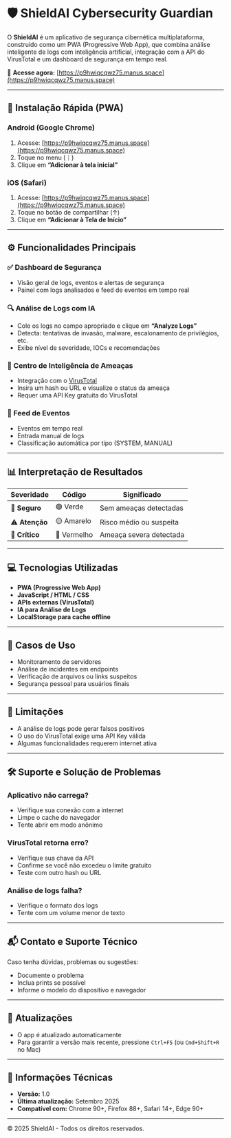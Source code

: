 # 🛡 ShieldAI Cybersecurity Guardian

O **ShieldAI** é um aplicativo de segurança cibernética multiplataforma, construído como um PWA (Progressive Web App), que combina análise inteligente de logs com inteligência artificial, integração com a API do VirusTotal e um dashboard de segurança em tempo real.

🔗 **Acesse agora:** [https://p9hwiqcqwz75.manus.space](https://p9hwiqcqwz75.manus.space)

---

## 📲 Instalação Rápida (PWA)

### Android (Google Chrome)
1. Acesse: [https://p9hwiqcqwz75.manus.space](https://p9hwiqcqwz75.manus.space)
2. Toque no menu (⋮)
3. Clique em **“Adicionar à tela inicial”**

### iOS (Safari)
1. Acesse: [https://p9hwiqcqwz75.manus.space](https://p9hwiqcqwz75.manus.space)
2. Toque no botão de compartilhar (↑)
3. Clique em **“Adicionar à Tela de Início”**

---

## ⚙ Funcionalidades Principais

### ✅ Dashboard de Segurança
- Visão geral de logs, eventos e alertas de segurança
- Painel com logs analisados e feed de eventos em tempo real

### 🔍 Análise de Logs com IA
- Cole os logs no campo apropriado e clique em **“Analyze Logs”**
- Detecta: tentativas de invasão, malware, escalonamento de privilégios, etc.
- Exibe nível de severidade, IOCs e recomendações

### 🧠 Centro de Inteligência de Ameaças
- Integração com o [VirusTotal](https://www.virustotal.com)
- Insira um hash ou URL e visualize o status da ameaça
- Requer uma API Key gratuita do VirusTotal

### 📡 Feed de Eventos
- Eventos em tempo real
- Entrada manual de logs
- Classificação automática por tipo (SYSTEM, MANUAL)

---

## 📊 Interpretação de Resultados

| Severidade | Código | Significado |
|------------|--------|-------------|
| 🔵 **Seguro**     | 🟢 Verde   | Sem ameaças detectadas |
| ⚠ **Atenção**    | 🟡 Amarelo | Risco médio ou suspeita |
| 🚨 **Crítico**    | 🔴 Vermelho | Ameaça severa detectada |

---

## 💻 Tecnologias Utilizadas

- **PWA (Progressive Web App)**
- **JavaScript / HTML / CSS**
- **APIs externas (VirusTotal)**
- **IA para Análise de Logs**
- **LocalStorage para cache offline**

---

## 📌 Casos de Uso

- Monitoramento de servidores
- Análise de incidentes em endpoints
- Verificação de arquivos ou links suspeitos
- Segurança pessoal para usuários finais

---

## 🚫 Limitações

- A análise de logs pode gerar falsos positivos
- O uso do VirusTotal exige uma API Key válida
- Algumas funcionalidades requerem internet ativa

---

## 🛠 Suporte e Solução de Problemas

### Aplicativo não carrega?
- Verifique sua conexão com a internet
- Limpe o cache do navegador
- Tente abrir em modo anônimo

### VirusTotal retorna erro?
- Verifique sua chave da API
- Confirme se você não excedeu o limite gratuito
- Teste com outro hash ou URL

### Análise de logs falha?
- Verifique o formato dos logs
- Tente com um volume menor de texto

---

## 📬 Contato e Suporte Técnico

Caso tenha dúvidas, problemas ou sugestões:
- Documente o problema
- Inclua prints se possível
- Informe o modelo do dispositivo e navegador

---

## 🔄 Atualizações

- O app é atualizado automaticamente
- Para garantir a versão mais recente, pressione `Ctrl+F5` (ou `Cmd+Shift+R` no Mac)

---

## 📌 Informações Técnicas

- **Versão:** 1.0
- **Última atualização:** Setembro 2025
- **Compatível com:** Chrome 90+, Firefox 88+, Safari 14+, Edge 90+

---

© 2025 ShieldAI - Todos os direitos reservados.
